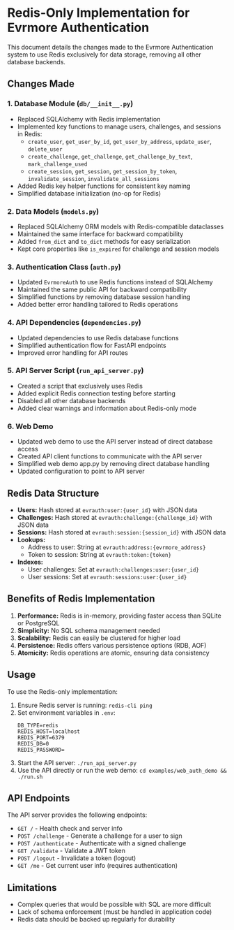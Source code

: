 # Redis-Only Implementation for Evrmore Authentication

This document details the changes made to the Evrmore Authentication system to use Redis exclusively for data storage, removing all other database backends.

## Changes Made

### 1. Database Module (`db/__init__.py`)

- Replaced SQLAlchemy with Redis implementation
- Implemented key functions to manage users, challenges, and sessions in Redis:
  - `create_user`, `get_user_by_id`, `get_user_by_address`, `update_user`, `delete_user`
  - `create_challenge`, `get_challenge`, `get_challenge_by_text`, `mark_challenge_used`
  - `create_session`, `get_session`, `get_session_by_token`, `invalidate_session`, `invalidate_all_sessions` 
- Added Redis key helper functions for consistent key naming
- Simplified database initialization (no-op for Redis)

### 2. Data Models (`models.py`)

- Replaced SQLAlchemy ORM models with Redis-compatible dataclasses
- Maintained the same interface for backward compatibility
- Added `from_dict` and `to_dict` methods for easy serialization
- Kept core properties like `is_expired` for challenge and session models

### 3. Authentication Class (`auth.py`)

- Updated `EvrmoreAuth` to use Redis functions instead of SQLAlchemy
- Maintained the same public API for backward compatibility
- Simplified functions by removing database session handling
- Added better error handling tailored to Redis operations

### 4. API Dependencies (`dependencies.py`)

- Updated dependencies to use Redis database functions
- Simplified authentication flow for FastAPI endpoints
- Improved error handling for API routes

### 5. API Server Script (`run_api_server.py`)

- Created a script that exclusively uses Redis
- Added explicit Redis connection testing before starting
- Disabled all other database backends
- Added clear warnings and information about Redis-only mode

### 6. Web Demo

- Updated web demo to use the API server instead of direct database access
- Created API client functions to communicate with the API server
- Simplified web demo app.py by removing direct database handling
- Updated configuration to point to API server

## Redis Data Structure

- **Users:** Hash stored at `evrauth:user:{user_id}` with JSON data
- **Challenges:** Hash stored at `evrauth:challenge:{challenge_id}` with JSON data
- **Sessions:** Hash stored at `evrauth:session:{session_id}` with JSON data
- **Lookups:**
  - Address to user: String at `evrauth:address:{evrmore_address}`
  - Token to session: String at `evrauth:token:{token}`
- **Indexes:**
  - User challenges: Set at `evrauth:challenges:user:{user_id}`
  - User sessions: Set at `evrauth:sessions:user:{user_id}`

## Benefits of Redis Implementation

1. **Performance:** Redis is in-memory, providing faster access than SQLite or PostgreSQL
2. **Simplicity:** No SQL schema management needed
3. **Scalability:** Redis can easily be clustered for higher load
4. **Persistence:** Redis offers various persistence options (RDB, AOF)
5. **Atomicity:** Redis operations are atomic, ensuring data consistency

## Usage

To use the Redis-only implementation:

1. Ensure Redis server is running: `redis-cli ping`
2. Set environment variables in `.env`:
   ```
   DB_TYPE=redis
   REDIS_HOST=localhost
   REDIS_PORT=6379
   REDIS_DB=0
   REDIS_PASSWORD=
   ```
3. Start the API server: `./run_api_server.py`
4. Use the API directly or run the web demo: `cd examples/web_auth_demo && ./run.sh`

## API Endpoints

The API server provides the following endpoints:

- `GET /` - Health check and server info
- `POST /challenge` - Generate a challenge for a user to sign
- `POST /authenticate` - Authenticate with a signed challenge
- `GET /validate` - Validate a JWT token
- `POST /logout` - Invalidate a token (logout)
- `GET /me` - Get current user info (requires authentication)

## Limitations

- Complex queries that would be possible with SQL are more difficult
- Lack of schema enforcement (must be handled in application code)
- Redis data should be backed up regularly for durability 
